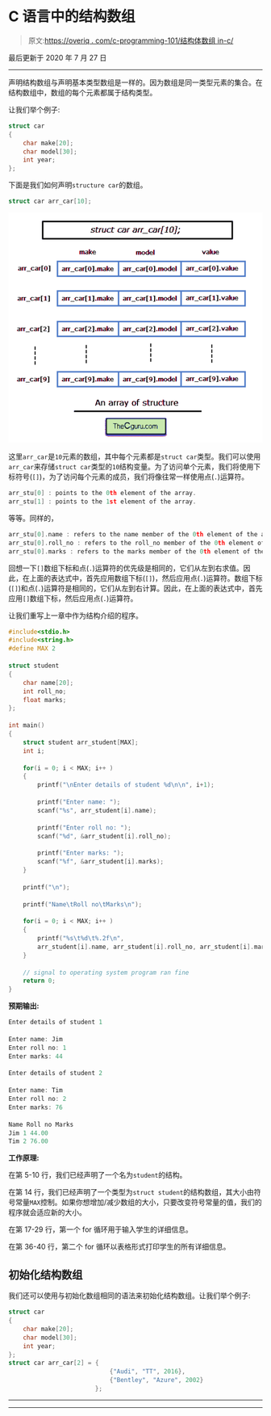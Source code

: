# C 语言中的结构数组

> 原文:[https://overiq . com/c-programming-101/结构体数组 in-c/](https://overiq.com/c-programming-101/array-of-structures-in-c/)

最后更新于 2020 年 7 月 27 日

* * *

声明结构数组与声明基本类型数组是一样的。因为数组是同一类型元素的集合。在结构数组中，数组的每个元素都属于结构类型。

让我们举个例子:

```c
struct car
{
    char make[20];
    char model[30]; 
    int year;
};

```

下面是我们如何声明`structure car`的数组。

```c
struct car arr_car[10];

```

![](img/a2b33fe65275664023d168702a4b3611.png)

这里`arr_car`是`10`元素的数组，其中每个元素都是`struct car`类型。我们可以使用`arr_car`来存储`struct car`类型的`10`结构变量。为了访问单个元素，我们将使用下标符号(`[]`)，为了访问每个元素的成员，我们将像往常一样使用点(`.`)运算符。

```c
arr_stu[0] : points to the 0th element of the array.
arr_stu[1] : points to the 1st element of the array.

```

等等。同样的，

```c
arr_stu[0].name : refers to the name member of the 0th element of the array.
arr_stu[0].roll_no : refers to the roll_no member of the 0th element of the array.
arr_stu[0].marks : refers to the marks member of the 0th element of the array.

```

回想一下`[]`数组下标和点(`.`)运算符的优先级是相同的，它们从左到右求值。因此，在上面的表达式中，首先应用数组下标(`[]`)，然后应用点(`.`)运算符。数组下标(`[]`)和点(`.`)运算符是相同的，它们从左到右计算。因此，在上面的表达式中，首先应用`[]`数组下标，然后应用点(`.`)运算符。

让我们重写上一章中作为结构介绍的程序。

```c
#include<stdio.h>
#include<string.h>
#define MAX 2

struct student
{
    char name[20];
    int roll_no;
    float marks;
};

int main()
{
    struct student arr_student[MAX];
    int i;

    for(i = 0; i < MAX; i++ )
    {
        printf("\nEnter details of student %d\n\n", i+1);

        printf("Enter name: ");
        scanf("%s", arr_student[i].name);

        printf("Enter roll no: ");
        scanf("%d", &arr_student[i].roll_no);

        printf("Enter marks: ");
        scanf("%f", &arr_student[i].marks);
    }

    printf("\n");

    printf("Name\tRoll no\tMarks\n");

    for(i = 0; i < MAX; i++ )
    {
        printf("%s\t%d\t%.2f\n",
        arr_student[i].name, arr_student[i].roll_no, arr_student[i].marks);
    }

    // signal to operating system program ran fine
    return 0;
}

```

**预期输出:**

```c
Enter details of student 1

Enter name: Jim
Enter roll no: 1
Enter marks: 44

Enter details of student 2

Enter name: Tim
Enter roll no: 2
Enter marks: 76

Name Roll no Marks
Jim 1 44.00
Tim 2 76.00

```

**工作原理:**

在第 5-10 行，我们已经声明了一个名为`student`的结构。

在第 14 行，我们已经声明了一个类型为`struct student`的结构数组，其大小由符号常量`MAX`控制。如果你想增加/减少数组的大小，只要改变符号常量的值，我们的程序就会适应新的大小。

在第 17-29 行，第一个 for 循环用于输入学生的详细信息。

在第 36-40 行，第二个 for 循环以表格形式打印学生的所有详细信息。

## 初始化结构数组

我们还可以使用与初始化数组相同的语法来初始化结构数组。让我们举个例子:

```c
struct car
{
    char make[20];
    char model[30]; 
    int year;
};
struct car arr_car[2] = {
                            {"Audi", "TT", 2016},
                            {"Bentley", "Azure", 2002}
                        };

```

* * *

* * *